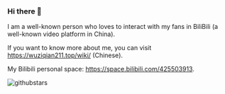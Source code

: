 ### Hi there 👋
I am a well-known person who loves to interact with my fans in BiliBili (a well-known video platform in China).

If you want to know more about me, you can visit <https://wuziqian211.top/wiki/> (Chinese).

My Bilibili personal space: <https://space.bilibili.com/425503913>.

![githubstars](https://github-readme-stats.vercel.app/api?username=wuziqian211&count_private=true&show_icons=true)

<!--
**wuziqian211/wuziqian211** is a ✨ _special_ ✨ repository because its `README.md` (this file) appears on your GitHub profile.

Here are some ideas to get you started:

- 🔭 I’m currently working on ...
- 🌱 I’m currently learning ...
- 👯 I’m looking to collaborate on ...
- 🤔 I’m looking for help with ...
- 💬 Ask me about ...
- 📫 How to reach me: ...
- 😄 Pronouns: ...
- ⚡ Fun fact: ...
-->
